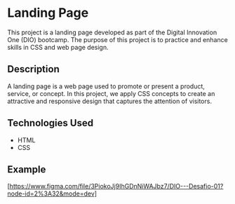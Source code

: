 # Landing Page 

This project is a landing page developed as part of the Digital Innovation One (DIO) bootcamp. The purpose of this project is to practice and enhance skills in CSS and web page design.

## Description

A landing page is a web page used to promote or present a product, service, or concept. In this project, we apply CSS concepts to create an attractive and responsive design that captures the attention of visitors.

## Technologies Used

- HTML
- CSS

## Example

[https://www.figma.com/file/3PiokoJj9IhGDnNiWAJbz7/DIO---Desafio-01?node-id=2%3A32&mode=dev]

